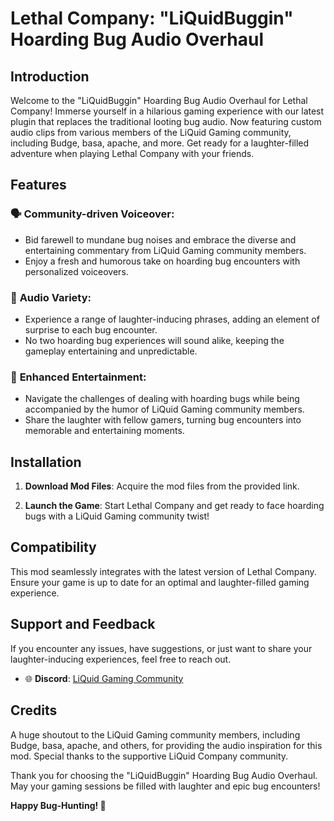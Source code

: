 # Lethal Company: "LiQuidBuggin" Hoarding Bug Audio Overhaul

## Introduction

Welcome to the "LiQuidBuggin" Hoarding Bug Audio Overhaul for Lethal Company! Immerse yourself in a hilarious gaming experience with our latest plugin that replaces the traditional looting bug audio. Now featuring custom audio clips from various members of the LiQuid Gaming community, including Budge, basa, apache, and more. Get ready for a laughter-filled adventure when playing Lethal Company with your friends.

## Features

### 🗣️ **Community-driven Voiceover**:

- Bid farewell to mundane bug noises and embrace the diverse and entertaining commentary from LiQuid Gaming community members.
- Enjoy a fresh and humorous take on hoarding bug encounters with personalized voiceovers.

### 🎉 **Audio Variety**:

- Experience a range of laughter-inducing phrases, adding an element of surprise to each bug encounter.
- No two hoarding bug experiences will sound alike, keeping the gameplay entertaining and unpredictable.

### 🤣 **Enhanced Entertainment**:

- Navigate the challenges of dealing with hoarding bugs while being accompanied by the humor of LiQuid Gaming community members.
- Share the laughter with fellow gamers, turning bug encounters into memorable and entertaining moments.

## Installation

1. **Download Mod Files**: Acquire the mod files from the provided link.

2. **Launch the Game**: Start Lethal Company and get ready to face hoarding bugs with a LiQuid Gaming community twist!

## Compatibility

This mod seamlessly integrates with the latest version of Lethal Company. Ensure your game is up to date for an optimal and laughter-filled gaming experience.

## Support and Feedback

If you encounter any issues, have suggestions, or just want to share your laughter-inducing experiences, feel free to reach out.

- 🌐 **Discord**: [LiQuid Gaming Community](https://liqgaming.com/discord)

## Credits

A huge shoutout to the LiQuid Gaming community members, including Budge, basa, apache, and others, for providing the audio inspiration for this mod. Special thanks to the supportive LiQuid Company community.

Thank you for choosing the "LiQuidBuggin" Hoarding Bug Audio Overhaul. May your gaming sessions be filled with laughter and epic bug encounters!

**Happy Bug-Hunting! 🐜**